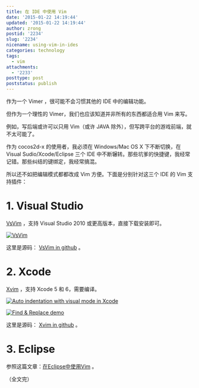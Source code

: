 ```yaml
---
title: 在 IDE 中使用 Vim
date: '2015-01-22 14:19:44'
updated: '2015-01-22 14:19:44'
author: zrong
postid: '2234'
slug: '2234'
nicename: using-vim-in-ides
categories: technology
tags:
  - vim
attachments:
  - '2233'
posttype: post
poststatus: publish
---
```


作为一个 Vimer ，很可能不会习惯其他的 IDE 中的编辑功能。

但作为一个理性的 Vimer，我们也应该知道并非所有的东西都适合用 Vim 来写。

例如，写后端或许可以只用 Vim（或许 JAVA 除外），但写跨平台的游戏前端，就不太可能了。

作为 cocos2d-x 的使用者，我必须在 Windows/Mac OS X 下不断切换，在 Visual Sudio/Xcode/Eclipse 三个 IDE 中不断辗转。那些坑爹的快捷键，我经常记错。那些纠结的键绑定，我经常搞混。

所以还不如把编辑模式都都改成 Vim 方便。下面是分别针对这三个 IDE 的 Vim 支持插件： <!--more-->

# 1. Visual Studio

[VsVim][1] ，支持 Visual Studio 2010 或更高版本，直接下载安装即可。

[![VsVim][51]][51]

这里是源码： [VsVim in github][2] 。

# 2. Xcode

[Xvim][3] ，支持 Xcode 5 和 6，需要编译。

[![Auto indentation with visual mode in Xcode][52]][52]

[![Find & Replace demo][53]][53]

这里是源码： [Xvim in github][4] 。

# 3. Eclipse

参照这篇文章：[在Eclipse中使用Vim][5] 。

（全文完）

[1]: https://visualstudiogallery.msdn.microsoft.com/59ca71b3-a4a3-46ca-8fe1-0e90e3f79329/
[2]: https://github.com/jaredpar/VsVim 'VsVim'
[3]: http://xvim.org/ 'Xvim'
[4]: https://github.com/XVimProject/XVim
[5]: https://blog.zengrong.net/post/1602.html
[51]: /uploads/2015/01/vsvim.png 'VsVim'
[52]: http://i.imgur.com/xAS5yik.png 'auto indentation with visual mode in Xcode'
[53]: http://i.imgur.com/UezSflH.png 'Find & Replace demo'
